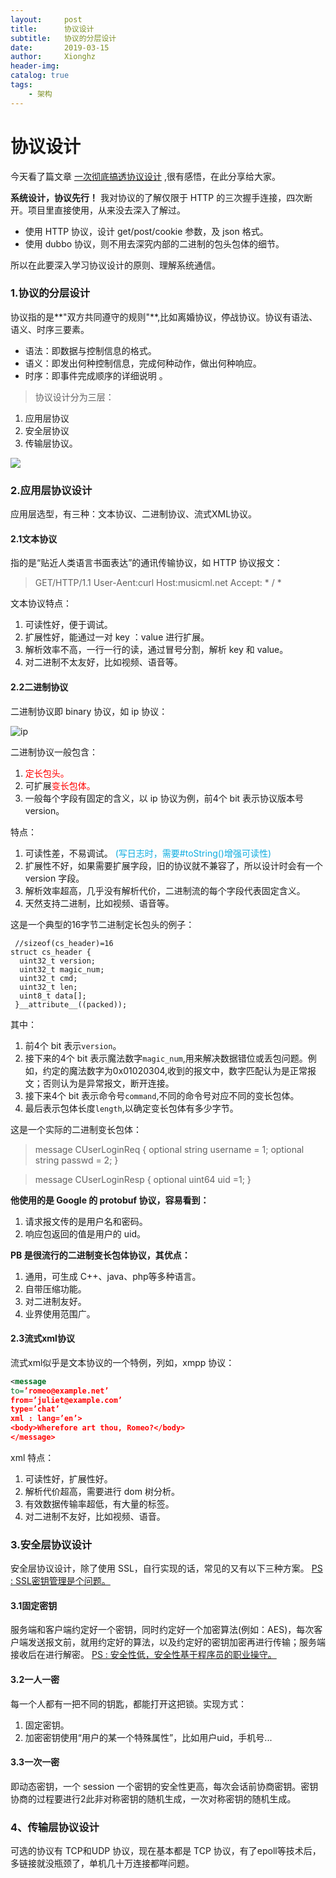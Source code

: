 ```yaml
---
layout:     post
title:      协议设计
subtitle:   协议的分层设计
date:       2019-03-15
author:     Xionghz
header-img: 
catalog: true
tags:
    - 架构
---
```


# 协议设计

今天看了篇文章 [一次彻底搞透协议设计](https://mp.weixin.qq.com/s/wr7chJqpOBbv3M3JXD1wXg) ,很有感悟，在此分享给大家。

<b>系统设计，协议先行！</b>
我对协议的了解仅限于 HTTP 的三次握手连接，四次断开。项目里直接使用，从来没去深入了解过。

 * 使用 HTTP 协议，设计 get/post/cookie 参数，及 json 格式。
 * 使用 dubbo 协议，则不用去深究内部的二进制的包头包体的细节。

所以在此要深入学习协议设计的原则、理解系统通信。

### 1.协议的分层设计
协议指的是**"双方共同遵守的规则"**,比如离婚协议，停战协议。协议有语法、语义、时序三要素。

 * 语法：即数据与控制信息的格式。
 * 语义：即发出何种控制信息，完成何种动作，做出何种响应。
 * 时序：即事件完成顺序的详细说明 。

>协议设计分为三层：
 1. 应用层协议
 2. 安全层协议
 3. 传输层协议。

![](https://ws2.sinaimg.cn/large/006tKfTcly1g10y19wcfvj303602ia9u.jpg)

### 2.应用层协议设计
应用层选型，有三种：文本协议、二进制协议、流式XML协议。

#### 2.1文本协议
指的是“贴近人类语言书面表达”的通讯传输协议，如 HTTP 协议报文：

> GET/HTTP/1.1
User-Aent:curl
Host:musicml.net
> Accept: * / *

文本协议特点：
1. 可读性好，便于调试。
2. 扩展性好，能通过一对 key ：value 进行扩展。
3. 解析效率不高，一行一行的读，通过冒号分割，解析 key 和 value。
4. 对二进制不太友好，比如视频、语音等。

#### 2.2二进制协议

二进制协议即 binary 协议，如 ip 协议：

![ip](https://ws2.sinaimg.cn/large/006tKfTcly1g1240x43wnj30hs05eweo.jpg)

二进制协议一般包含：
1. <font color="red">定长包头。</font>
2. 可扩展<font color="red">变长包体。</font>
3. 一般每个字段有固定的含义，以 ip 协议为例，前4个 bit 表示协议版本号 version。

特点：
1. 可读性差，不易调试。 <font color="reader">(写日志时，需要#toString()增强可读性)</font>
2. 扩展性不好，如果需要扩展字段，旧的协议就不兼容了，所以设计时会有一个 version 字段。
3. 解析效率超高，几乎没有解析代价，二进制流的每个字段代表固定含义。
4. 天然支持二进制，比如视频、语音等。

这是一个典型的16字节二进制定长包头的例子：

```
 //sizeof(cs_header)=16
struct cs_header {
  uint32_t version;
  uint32_t magic_num;
  uint32_t cmd;
  uint32_t len;
  uint8_t data[];
 }__attribute__((packed));
```

其中：
1. 前4个 bit 表示`version`。
2. 接下来的4个 bit 表示魔法数字`magic_num`,用来解决数据错位或丢包问题。例如，约定的魔法数字为0x01020304,收到的报文中，数字匹配认为是正常报文；否则认为是异常报文，断开连接。
3. 接下来4个 bit 表示命令号`command`,不同的命令号对应不同的变长包体。
4. 最后表示包体长度`length`,以确定变长包体有多少字节。

这是一个实际的二进制变长包体：

> message CUserLoginReq {
> optional string username = 1;
> optional string passwd = 2;
> }

> message CUserLoginResp {
> optional uint64 uid =1;
> }

**他使用的是 Google 的 protobuf 协议，容易看到：**
1. 请求报文传的是用户名和密码。
2. 响应包返回的值是用户的 uid。

**PB 是很流行的二进制变长包体协议，其优点：**
1. 通用，可生成 C++、java、php等多种语言。
2. 自带压缩功能。
3. 对二进制友好。
4. 业界使用范围广。

#### 2.3流式xml协议
流式xml似乎是文本协议的一个特例，列如，xmpp 协议：

```xml
<message 
to=’romeo@example.net’
from=’juliet@example.com’
type=’chat’
xml : lang=’en’>
<body>Wherefore art thou, Romeo?</body>
</message>
```

xml 特点：
1. 可读性好，扩展性好。
2. 解析代价超高，需要进行 dom 树分析。
3. 有效数据传输率超低，有大量的标签。
4. 对二进制不友好，比如视频、语音。

### 3.安全层协议设计
安全层协议设计，除了使用 SSL，自行实现的话，常见的又有以下三种方案。
[PS : SSL密钥管理是个问题。]()

#### 3.1固定密钥
服务端和客户端约定好一个密钥，同时约定好一个加密算法(例如：AES)，每次客户端发送报文前，就用约定好的算法，以及约定好的密钥加密再进行传输；服务端接收后在进行解密。
[PS : 安全性低，安全性基于程序员的职业操守。]()

#### 3.2一人一密
每一个人都有一把不同的钥匙，都能打开这把锁。实现方式：
1. 固定密钥。
2. 加密密钥使用“用户的某一个特殊属性”，比如用户uid，手机号...

#### 3.3一次一密
即动态密钥，一个 session 一个密钥的安全性更高，每次会话前协商密钥。密钥协商的过程要进行2此非对称密钥的随机生成，一次对称密钥的随机生成。

### 4、传输层协议设计
可选的协议有 TCP和UDP 协议，现在基本都是 TCP 协议，有了epoll等技术后，多链接就没瓶颈了，单机几十万连接都咩问题。








